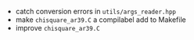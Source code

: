 - catch conversion errors in `utils/args_reader.hpp`
- make `chisquare_ar39.C` a compilabel add to Makefile
- improve `chisquare_ar39.C`